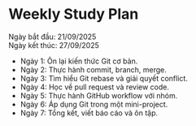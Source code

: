 # Weekly Study Plan

Ngày bắt đầu: 21/09/2025  
Ngày kết thúc: 27/09/2025  

- Ngày 1: Ôn lại kiến thức Git cơ bản.  
- Ngày 2: Thực hành commit, branch, merge.  
- Ngày 3: Tìm hiểu Git rebase và giải quyết conflict.  
- Ngày 4: Học về pull request và review code.  
- Ngày 5: Thực hành GitHub workflow với nhóm.  
- Ngày 6: Áp dụng Git trong một mini-project.  
- Ngày 7: Tổng kết, viết báo cáo và ôn tập.

